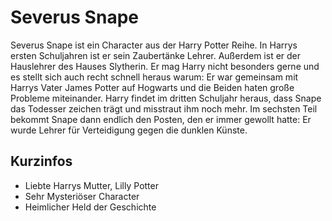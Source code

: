 # Severus Snape

Severus Snape ist ein Character aus der Harry Potter Reihe. In Harrys ersten Schuljahren ist er sein Zaubertänke Lehrer. Außerdem ist er der Hauslehrer des Hauses Slytherin. Er mag Harry nicht besonders gerne und es stellt sich auch recht schnell heraus warum: Er war gemeinsam mit Harrys Vater James Potter auf Hogwarts und die Beiden haten große Probleme miteinander. Harry findet im dritten Schuljahr heraus, dass Snape das Todesser zeichen trägt und misstraut ihm noch mehr. Im sechsten Teil bekommt Snape dann endlich den Posten, den er immer gewollt hatte: Er wurde Lehrer für Verteidigung gegen die dunklen Künste.

## Kurzinfos
* Liebte Harrys Mutter, Lilly Potter
* Sehr Mysteriöser Character
* Heimlicher Held der Geschichte